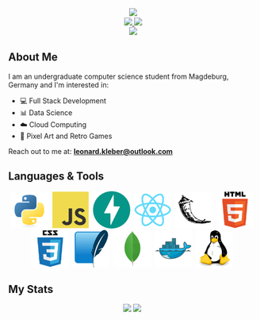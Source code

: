 <div align="center">
  <img src="https://github.com/leonardKleber.png" width="200"/>
  
  <div>
    <a href="https://www.linkedin.com/in/leonard-kleber/">
      <img src="https://img.shields.io/badge/LinkedIn-blue?style=for-the-badge&logo=linkedin&logoColor=white"/>
    </a>
    <a href="https://github.com/leonardKleber">
      <img src="https://img.shields.io/badge/Website-grey?style=for-the-badge&logo=firefox&logoColor=white"/>
    </a>
  </div>
  
  <img src="https://komarev.com/ghpvc/?username=leonardKleber"/>
</div>

## About Me
I am an undergraduate computer science student from Magdeburg, Germany and I'm interested in:
- 💻 Full Stack Development
- 📊 Data Science
- ☁️ Cloud Computing
- 👾 Pixel Art and Retro Games

Reach out to me at: **leonard.kleber@outlook.com**

## Languages & Tools
<div align="center">
  <img src="https://github.com/devicons/devicon/blob/master/icons/python/python-original.svg" height="75"/>&nbsp;
  <img src="https://github.com/devicons/devicon/blob/master/icons/javascript/javascript-original.svg" height="75"/>&nbsp;
  <img src="https://github.com/devicons/devicon/blob/master/icons/fastapi/fastapi-original.svg" height="75">&nbsp;
  <img src="https://github.com/devicons/devicon/blob/master/icons/react/react-original.svg" height="75">&nbsp;
  <img src="https://github.com/devicons/devicon/blob/master/icons/flask/flask-original.svg" height="75"/>&nbsp;
  <img src="https://github.com/devicons/devicon/blob/master/icons/html5/html5-original-wordmark.svg" height="75"/>&nbsp;
  <img src="https://github.com/devicons/devicon/blob/master/icons/css3/css3-original-wordmark.svg" height="75"/>&nbsp;
  <img src="https://github.com/devicons/devicon/blob/master/icons/sqlite/sqlite-original.svg" height="75"/>&nbsp;
  <img src="https://github.com/devicons/devicon/blob/master/icons/mongodb/mongodb-original.svg" height="75"/>&nbsp;
  <img src="https://github.com/devicons/devicon/blob/master/icons/docker/docker-original.svg" height="75"/>&nbsp;
  <img src="https://github.com/devicons/devicon/blob/master/icons/linux/linux-original.svg" height="75"/>&nbsp;
</div>

## My Stats
<div align="center">
  <img height="175" src="https://github-readme-stats.vercel.app/api/?username=leonardKleber&theme=swift"/>
  <img height="175" src="https://github-readme-stats.vercel.app/api/top-langs/?username=leonardKleber&layout=compact&theme=swift"/>&nbsp;
</div>
